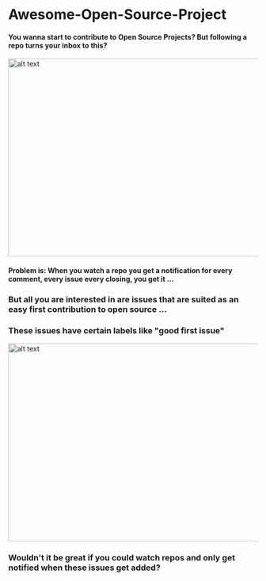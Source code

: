 # Awesome-Open-Source-Project

#### You wanna start to contribute to Open Source Projects? But following a repo turns your inbox to this?

<img src="https://user-images.githubusercontent.com/55209225/65282006-2ceca780-db34-11e9-8084-10fe65db34af.png" alt="alt text" width="800" height="400">

#### Problem is: When you watch a repo you get a notification for every comment, every issue every closing, you get it ...

### But all you are interested in are issues that are suited as an easy first contribution to open source ...

### These issues have certain labels like "good first issue"

<img src="https://user-images.githubusercontent.com/55209225/65282022-383fd300-db34-11e9-8bf3-8cd16e807fb3.png" alt="alt text" width="800" height="400">

### Wouldn't it be great if you could watch repos and only get notified when these issues get added?
